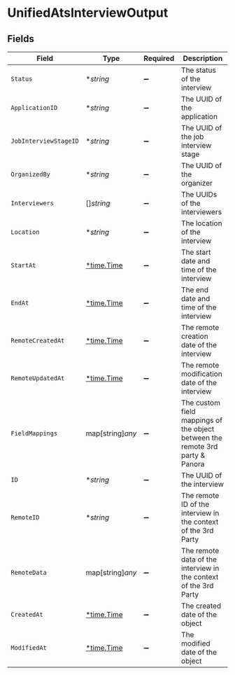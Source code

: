 # UnifiedAtsInterviewOutput


## Fields

| Field                                                                         | Type                                                                          | Required                                                                      | Description                                                                   |
| ----------------------------------------------------------------------------- | ----------------------------------------------------------------------------- | ----------------------------------------------------------------------------- | ----------------------------------------------------------------------------- |
| `Status`                                                                      | **string*                                                                     | :heavy_minus_sign:                                                            | The status of the interview                                                   |
| `ApplicationID`                                                               | **string*                                                                     | :heavy_minus_sign:                                                            | The UUID of the application                                                   |
| `JobInterviewStageID`                                                         | **string*                                                                     | :heavy_minus_sign:                                                            | The UUID of the job interview stage                                           |
| `OrganizedBy`                                                                 | **string*                                                                     | :heavy_minus_sign:                                                            | The UUID of the organizer                                                     |
| `Interviewers`                                                                | []*string*                                                                    | :heavy_minus_sign:                                                            | The UUIDs of the interviewers                                                 |
| `Location`                                                                    | **string*                                                                     | :heavy_minus_sign:                                                            | The location of the interview                                                 |
| `StartAt`                                                                     | [*time.Time](https://pkg.go.dev/time#Time)                                    | :heavy_minus_sign:                                                            | The start date and time of the interview                                      |
| `EndAt`                                                                       | [*time.Time](https://pkg.go.dev/time#Time)                                    | :heavy_minus_sign:                                                            | The end date and time of the interview                                        |
| `RemoteCreatedAt`                                                             | [*time.Time](https://pkg.go.dev/time#Time)                                    | :heavy_minus_sign:                                                            | The remote creation date of the interview                                     |
| `RemoteUpdatedAt`                                                             | [*time.Time](https://pkg.go.dev/time#Time)                                    | :heavy_minus_sign:                                                            | The remote modification date of the interview                                 |
| `FieldMappings`                                                               | map[string]*any*                                                              | :heavy_minus_sign:                                                            | The custom field mappings of the object between the remote 3rd party & Panora |
| `ID`                                                                          | **string*                                                                     | :heavy_minus_sign:                                                            | The UUID of the interview                                                     |
| `RemoteID`                                                                    | **string*                                                                     | :heavy_minus_sign:                                                            | The remote ID of the interview in the context of the 3rd Party                |
| `RemoteData`                                                                  | map[string]*any*                                                              | :heavy_minus_sign:                                                            | The remote data of the interview in the context of the 3rd Party              |
| `CreatedAt`                                                                   | [*time.Time](https://pkg.go.dev/time#Time)                                    | :heavy_minus_sign:                                                            | The created date of the object                                                |
| `ModifiedAt`                                                                  | [*time.Time](https://pkg.go.dev/time#Time)                                    | :heavy_minus_sign:                                                            | The modified date of the object                                               |